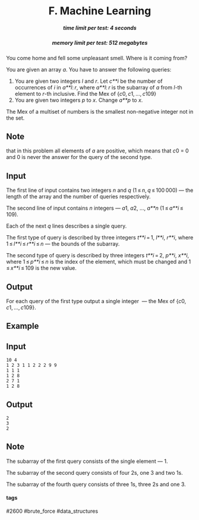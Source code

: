<h1 style='text-align: center;'> F. Machine Learning</h1>

<h5 style='text-align: center;'>time limit per test: 4 seconds</h5>
<h5 style='text-align: center;'>memory limit per test: 512 megabytes</h5>

You come home and fell some unpleasant smell. Where is it coming from?

You are given an array *a*. You have to answer the following queries: 

1. You are given two integers *l* and *r*. Let *c**i* be the number of occurrences of *i* in *a**l*: *r*, where *a**l*: *r* is the subarray of *a* from *l*-th element to *r*-th inclusive. Find the Mex of {*c*0, *c*1, ..., *c*109}
2. You are given two integers *p* to *x*. Change *a**p* to *x*.

The Mex of a multiset of numbers is the smallest non-negative integer not in the set.

## Note

 that in this problem all elements of *a* are positive, which means that *c*0 = 0 and 0 is never the answer for the query of the second type.

## Input

The first line of input contains two integers *n* and *q* (1 ≤ *n*, *q* ≤ 100 000) — the length of the array and the number of queries respectively.

The second line of input contains *n* integers — *a*1, *a*2, ..., *a**n* (1 ≤ *a**i* ≤ 109).

Each of the next *q* lines describes a single query.

The first type of query is described by three integers *t**i* = 1, *l**i*, *r**i*, where 1 ≤ *l**i* ≤ *r**i* ≤ *n* — the bounds of the subarray.

The second type of query is described by three integers *t**i* = 2, *p**i*, *x**i*, where 1 ≤ *p**i* ≤ *n* is the index of the element, which must be changed and 1 ≤ *x**i* ≤ 109 is the new value.

## Output

For each query of the first type output a single integer  — the Mex of {*c*0, *c*1, ..., *c*109}.

## Example

## Input


```
10 4  
1 2 3 1 1 2 2 2 9 9  
1 1 1  
1 2 8  
2 7 1  
1 2 8  

```
## Output


```
2  
3  
2  

```
## Note

The subarray of the first query consists of the single element — 1. 

The subarray of the second query consists of four 2s, one 3 and two 1s.

The subarray of the fourth query consists of three 1s, three 2s and one 3.



#### tags 

#2600 #brute_force #data_structures 